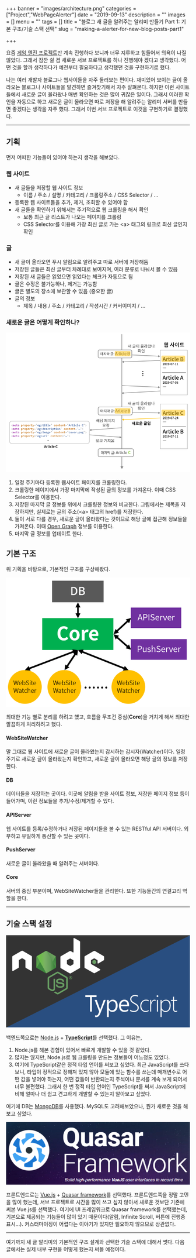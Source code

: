 +++
banner = "images/architecture.png"
categories = ["Project","WebPageAlerter"]
date = "2019-09-13"
description = ""
images = []
menu = ""
tags = []
title = "블로그 새 글을 알려주는 알리미 만들기 Part 1: 기본 구조/기술 스택 선택"
slug = "making-a-alerter-for-new-blog-posts-part1"

+++

요즘 [게임 엔진 프로젝트](https://github.com/Cube219/CubeEngine)만 계속 진행하다 보니까 너무 지루하고 힘들어서 의욕이 나질 않았다. 그래서 잠깐 쉴 겸 새로운 서브 프로젝트를 하나 진행해야 겠다고 생각했다. 어떤 것을 할까 생각하다가 예전부터 필요하다고 생각했던 것을 구현하기로 했다.

나는 여러 개발자 블로그나 웹사이들을 자주 둘러보는 편이다. 재미있어 보이는 글이 올라오는 블로그나 사이트들을 발견하면 즐겨찾기해서 자주 살펴본다. 하지만 이런 사이트들에서 새로운 글이 올라왔나 매번 확인하는 것은 많이 귀찮은 일이다. 그래서 이러한 확인을 자동으로 하고 새로운 글이 올라오면 따로 저장을 해 알려주는 알리미 서버를 만들면 좋겠다는 생각을 자주 했다. 그래서 이번 서브 프로젝트로 이것을 구현하기로 결정했다.

-----

## 기획

먼저 어떠한 기능들이 있어야 하는지 생각을 해보았다.

### 웹 사이트

- 새 글들을 저장할 웹 사이트 정보
  - 이름 / 주소 / 설명 / 카테고리 / 크롤링주소 / CSS Selector / ...
- 등록한 웹 사이트들을 추가, 제거, 조회할 수 있어야 함
- 새 글들을 확인하기 위해서는 주기적으로 웹 크롤링을 해서 확인
  - 보통 최근 글 리스트가 나오는 페이지를 크롤링
  - CSS Selector를 이용해 가장 최신 글로 가는 \<a> 태그의 링크로 최신 글인지 확인

### 글

- 새 글이 올라오면 푸시 알림으로 알려주고 따로 서버에 저장해둠
- 저장된 글들은 최신 글부터 차례대로 보여지며, 여러 분류로 나눠서 볼 수 있음
- 저장된 새 글들은 읽었으면 읽었다는 체크가 자동으로 됨
- 글은 수정은 불가능하나, 제거는 가능함
- 글은 별도의 장소에 보관할 수 있음 (중요한 글)
- 글의 정보
  - 제목 / 내용 / 주소 / 카테고리 / 작성시간 / 커버이미지 / ...

### 새로운 글은 어떻게 확인하나?

![새로운 글을 확인하는 순서도](images/flowchart.png)

1. 일정 주기마다 등록한 웹사이트 페이지를 크롤링한다.
2. 크롤링한 페이지에서 가장 마지막에 작성된 글의 정보를 가져온다. 이때 CSS Selector를 이용한다.
3. 저장된 마지막 글 정보를 위에서 크롤링한 정보와 비교한다. 그림에서는 제목을 저장하지만, 실제로는 글의 주소(\<a> 태그의 href)를 저장한다.
4. 둘이 서로 다를 경우, 새로운 글이 올라왔다는 것이므로 해당 글에 접근해 정보들을 가져온다. 이때 [Open Graph](https://ogp.me/) 정보를 이용한다.
5. 마지막 글 정보를 업데이트 한다.

## 기본 구조

위 기획을 바탕으로, 기본적인 구조를 구상해봤다.

![기본 구조](images/architecture.png)

최대한 기능 별로 분리를 하려고 헀고, 흐름을 무조건 중심(**Core**)을 거치게 해서 최대한 깔끔하게 처리하려고 했다.

#### WebSiteWatcher

말 그대로 웹 사이트에 새로운 글이 올라왔는지 감시하는 감시자(Watcher)이다. 일정 주기로 새로운 글이 올라왔는지 확인하고, 새로운 글이 올라오면 해당 글의 정보를 저장한다.

#### DB

데이터들을 저장하는 곳이다. 이곳에 알림을 받을 사이트 정보, 저장한 페이지 정보 등이 들어가며, 이런 정보들을 추가/수정/제거할 수 있다.

#### APIServer

웹 사이트를 등록/수정하거나 저장된 페이지들을 볼 수 있는 RESTful API 서버이다. 외부하고 유일하게 통신할 수 있는 곳이다.

#### PushServer

새로운 글이 올라왔을 때 알려주는 서버이다.

#### Core

서버의 중심 부분이며, WebSiteWatcher들을 관리한다. 또한 기능들간의 연결고리 역할을 한다.

-----

## 기술 스택 설정

![Node.js + TypeScript](images/nodejs-typescript.png)

백엔드쪽으로는 [Node.js](https://nodejs.org) + [**TypeScript**](https://www.typescriptlang.org/)를 선택했다. 그 이유는,

1. Node.js를 해본 경험이 있어서 빠르게 개발할 수 있을 것 같았다.
2. 많지는 않지만, Node.js로 웹 크롤링을 만드는 정보들이 어느정도 있었다.
3. 여기에 TypeScript같은 정적 타입 언어를 써보고 싶었다. 최근 JavaScript를 쓰다보니, 타입이 정적으로 정해져 있지 않아 모듈에 있는 함수를 쓰는데 매개변수로 어떤 값을 넣어야 하는지, 어떤 값들이 반환되는지 주석이나 문서를 계속 보게 되어서 너무 불편했다. 그래서 한 번 정적 타입 언어인 TypeScript를 써서 JavaScript에 비해 얼마나 더 쉽고 견고하게 개발할 수 있는지 알아보고 싶었다.

여기에 DB는 [MongoDB](https://www.mongodb.com/)를 사용했다. MySQL도 고려해보았으나, 뭔가 새로운 것을 해보고 싶었다.

![Quasar framework](images/quasar-framework.png)

프론트엔드로는 [Vue.js](https://vuejs.org/) + [Quasar framework](https://quasar.dev/)를 선택했다. 프론트엔드쪽을 정말 고민을 많이 했는데, 서브 프로젝트로 시간을 많이 쓰고 싶지 않아서 새로운 것보단 기존에 써본 Vue.js를 선택했다. 여기에 UI 프레임워크로 Quasar framework를 선택했는데, 기본으로 제공되는 기능들이 많이 있기 때문이다(알림, Infinite Scroll, 버튼에 진행중 표시...). 커스터마이징이 어렵다는 이야기가 있지만 필요하지 않으므로 상관없다.

-----

여기까지 새 글 알리미의 기본적인 구조 설계와 선택한 기술 스택에 대해서 썻다. 다음 글에서는 실제 내부 구현을 어떻게 했는지 써볼 예정이다.

